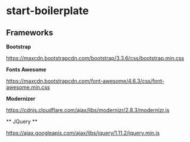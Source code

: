 # start-boilerplate

## Frameworks

**Bootstrap**

https://maxcdn.bootstrapcdn.com/bootstrap/3.3.6/css/bootstrap.min.css

**Fonts Awesome**

https://maxcdn.bootstrapcdn.com/font-awesome/4.6.3/css/font-awesome.min.css

**Modernizer**

https://cdnjs.cloudflare.com/ajax/libs/modernizr/2.8.3/modernizr.js

** JQuery **

https://ajax.googleapis.com/ajax/libs/jquery/1.11.2/jquery.min.js


